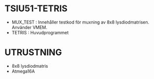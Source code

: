 # TSIU51-TETRIS
  - MUX_TEST  : Innehåller testkod för muxning av 8x8 lysdiodmatrisen. Använder VMEM.
  - TETRIS    : Huvudprogrammet
# UTRUSTNING
  - 8x8 lysdiodmatris
  - Atmega16A

